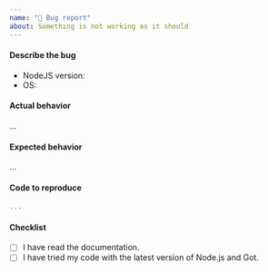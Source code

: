 ```yaml
---
name: "🐞 Bug report"
about: Something is not working as it should
---
```

#### Describe the bug

 - NodeJS version: 
 - OS: 

<!-- A clear and concise description of what the bug is. -->

#### Actual behavior

...

#### Expected behavior

...

#### Code to reproduce

```js
...
```

#### Checklist

- [ ] I have read the documentation.
- [ ] I have tried my code with the latest version of Node.js and Got.
